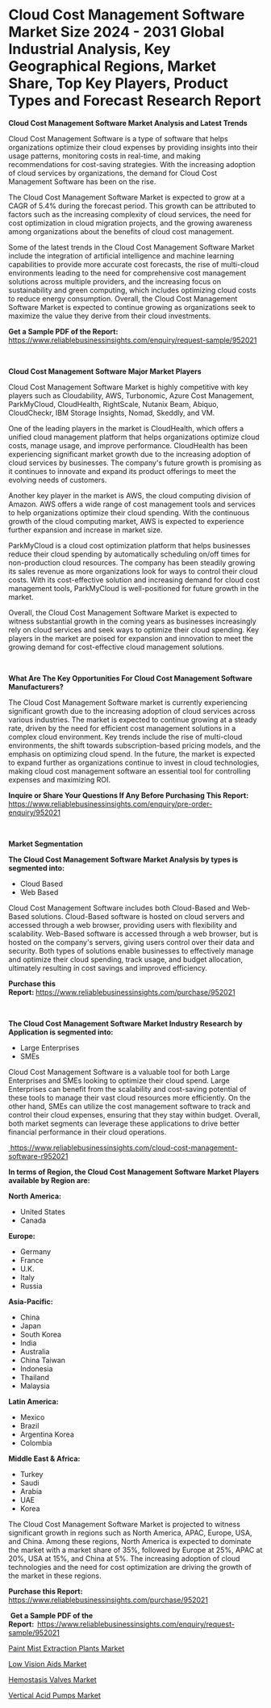 <p><h1>Cloud Cost Management Software Market Size 2024 - 2031 Global Industrial Analysis, Key Geographical Regions, Market Share, Top Key Players, Product Types and Forecast Research Report</h1></p><p><strong>Cloud Cost Management Software Market Analysis and Latest Trends</strong></p>
<p><p>Cloud Cost Management Software is a type of software that helps organizations optimize their cloud expenses by providing insights into their usage patterns, monitoring costs in real-time, and making recommendations for cost-saving strategies. With the increasing adoption of cloud services by organizations, the demand for Cloud Cost Management Software has been on the rise.</p><p>The Cloud Cost Management Software Market is expected to grow at a CAGR of 5.4% during the forecast period. This growth can be attributed to factors such as the increasing complexity of cloud services, the need for cost optimization in cloud migration projects, and the growing awareness among organizations about the benefits of cloud cost management.</p><p>Some of the latest trends in the Cloud Cost Management Software Market include the integration of artificial intelligence and machine learning capabilities to provide more accurate cost forecasts, the rise of multi-cloud environments leading to the need for comprehensive cost management solutions across multiple providers, and the increasing focus on sustainability and green computing, which includes optimizing cloud costs to reduce energy consumption. Overall, the Cloud Cost Management Software Market is expected to continue growing as organizations seek to maximize the value they derive from their cloud investments.</p></p>
<p><strong>Get a Sample PDF of the Report:&nbsp;</strong> <a href="https://www.reliablebusinessinsights.com/enquiry/request-sample/952021">https://www.reliablebusinessinsights.com/enquiry/request-sample/952021</a></p>
<p>&nbsp;</p>
<p><strong>Cloud Cost Management Software Major Market Players</strong></p>
<p><p>Cloud Cost Management Software Market is highly competitive with key players such as Cloudability, AWS, Turbonomic, Azure Cost Management, ParkMyCloud, CloudHealth, RightScale, Nutanix Beam, Abiquo, CloudCheckr, IBM Storage Insights, Nomad, Skeddly, and VM.</p><p>One of the leading players in the market is CloudHealth, which offers a unified cloud management platform that helps organizations optimize cloud costs, manage usage, and improve performance. CloudHealth has been experiencing significant market growth due to the increasing adoption of cloud services by businesses. The company's future growth is promising as it continues to innovate and expand its product offerings to meet the evolving needs of customers.</p><p>Another key player in the market is AWS, the cloud computing division of Amazon. AWS offers a wide range of cost management tools and services to help organizations optimize their cloud spending. With the continuous growth of the cloud computing market, AWS is expected to experience further expansion and increase in market size.</p><p>ParkMyCloud is a cloud cost optimization platform that helps businesses reduce their cloud spending by automatically scheduling on/off times for non-production cloud resources. The company has been steadily growing its sales revenue as more organizations look for ways to control their cloud costs. With its cost-effective solution and increasing demand for cloud cost management tools, ParkMyCloud is well-positioned for future growth in the market.</p><p>Overall, the Cloud Cost Management Software Market is expected to witness substantial growth in the coming years as businesses increasingly rely on cloud services and seek ways to optimize their cloud spending. Key players in the market are poised for expansion and innovation to meet the growing demand for cost-effective cloud management solutions.</p></p>
<p>&nbsp;</p>
<p><strong>What Are The Key Opportunities For Cloud Cost Management Software Manufacturers?</strong></p>
<p><p>The Cloud Cost Management Software market is currently experiencing significant growth due to the increasing adoption of cloud services across various industries. The market is expected to continue growing at a steady rate, driven by the need for efficient cost management solutions in a complex cloud environment. Key trends include the rise of multi-cloud environments, the shift towards subscription-based pricing models, and the emphasis on optimizing cloud spend. In the future, the market is expected to expand further as organizations continue to invest in cloud technologies, making cloud cost management software an essential tool for controlling expenses and maximizing ROI.</p></p>
<p><strong>Inquire or Share Your Questions If Any Before Purchasing This Report:</strong> <a href="https://www.reliablebusinessinsights.com/enquiry/pre-order-enquiry/952021">https://www.reliablebusinessinsights.com/enquiry/pre-order-enquiry/952021</a></p>
<p>&nbsp;</p>
<p><strong>Market Segmentation</strong></p>
<p><strong>The Cloud Cost Management Software Market Analysis by types is segmented into:</strong></p>
<p><ul><li>Cloud Based</li><li>Web Based</li></ul></p>
<p><p>Cloud Cost Management Software includes both Cloud-Based and Web-Based solutions. Cloud-Based software is hosted on cloud servers and accessed through a web browser, providing users with flexibility and scalability. Web-Based software is accessed through a web browser, but is hosted on the company's servers, giving users control over their data and security. Both types of solutions enable businesses to effectively manage and optimize their cloud spending, track usage, and budget allocation, ultimately resulting in cost savings and improved efficiency.</p></p>
<p><strong>Purchase this Report:&nbsp;</strong><a href="https://www.reliablebusinessinsights.com/purchase/952021">https://www.reliablebusinessinsights.com/purchase/952021</a></p>
<p>&nbsp;</p>
<p><strong>The Cloud Cost Management Software Market Industry Research by Application is segmented into:</strong></p>
<p><ul><li>Large Enterprises</li><li>SMEs</li></ul></p>
<p><p>Cloud Cost Management Software is a valuable tool for both Large Enterprises and SMEs looking to optimize their cloud spend. Large Enterprises can benefit from the scalability and cost-saving potential of these tools to manage their vast cloud resources more efficiently. On the other hand, SMEs can utilize the cost management software to track and control their cloud expenses, ensuring that they stay within budget. Overall, both market segments can leverage these applications to drive better financial performance in their cloud operations.</p></p>
<p><a href="https://www.reliablebusinessinsights.com/cloud-cost-management-software-r952021">&nbsp;https://www.reliablebusinessinsights.com/cloud-cost-management-software-r952021</a></p>
<p><strong>In terms of Region, the Cloud Cost Management Software Market Players available by Region are:</strong></p>
<p>
    <p> <strong> North America: </strong>
        <ul>
            <li>United States</li>
            <li>Canada</li>
        </ul>
        </p> 
    <p> <strong> Europe: </strong>
        <ul>
            <li>Germany</li>
            <li>France</li>
            <li>U.K.</li>
            <li>Italy</li>
            <li>Russia</li>
        </ul>
        </p> 
    <p> <strong> Asia-Pacific: </strong>
        <ul>
            <li>China</li>
            <li>Japan</li>
            <li>South Korea</li>
            <li>India</li>
            <li>Australia</li>
            <li>China Taiwan</li>
            <li>Indonesia</li>
            <li>Thailand</li>
            <li>Malaysia</li>
        </ul>
        </p> 
    <p> <strong> Latin America: </strong>
        <ul>
            <li>Mexico</li>
            <li>Brazil</li>
            <li>Argentina Korea</li>
            <li>Colombia</li>
        </ul>
        </p> 
    <p> <strong> Middle East & Africa: </strong>
        <ul>
            <li>Turkey</li>
            <li>Saudi</li>
            <li>Arabia</li>
            <li>UAE</li>
            <li>Korea</li>
        </ul>
    </p>
    </p>
<p><p>The Cloud Cost Management Software Market is projected to witness significant growth in regions such as North America, APAC, Europe, USA, and China. Among these regions, North America is expected to dominate the market with a market share of 35%, followed by Europe at 25%, APAC at 20%, USA at 15%, and China at 5%. The increasing adoption of cloud technologies and the need for cost optimization are driving the growth of the market in these regions.</p></p>
<p><strong>Purchase this Report: </strong><a href="https://www.reliablebusinessinsights.com/purchase/952021">https://www.reliablebusinessinsights.com/purchase/952021</a></p>
<p>&nbsp;<strong>Get a Sample PDF of the Report:&nbsp;&nbsp;</strong><a href="https://www.reliablebusinessinsights.com/enquiry/request-sample/952021">https://www.reliablebusinessinsights.com/enquiry/request-sample/952021</a></p>
<p><strong></strong></p>
<p><p><a href="https://www.linkedin.com/pulse/insights-paint-mist-extraction-plants-market-players-size-geographical-gis5e">Paint Mist Extraction Plants Market</a></p><p><a href="https://github.com/JuliaFadel1922/Market-Research-Report-List-1/blob/main/low-vision-aids-market.md">Low Vision Aids Market</a></p><p><a href="https://github.com/moyahfrancoestellec51j635wcx/Market-Research-Report-List-3/blob/main/hemostasis-valves-market.md">Hemostasis Valves Market</a></p><p><a href="https://www.linkedin.com/pulse/global-vertical-acid-pumps-market-size-trends-analysis-regional-b3xje">Vertical Acid Pumps Market</a></p></p>
